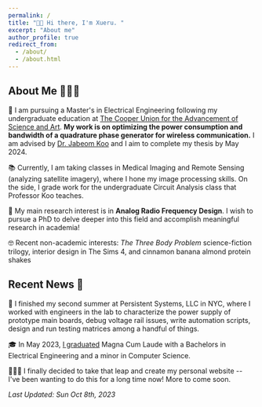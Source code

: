 ```yaml
---
permalink: /
title: "👋🏻 Hi there, I'm Xueru. "
excerpt: "About me"
author_profile: true
redirect_from: 
  - /about/
  - /about.html
---
```


## About Me 👩🏻‍🎓
🔬 I am pursuing a Master's in Electrical Engineering following my undergraduate education at [The Cooper Union for the Advancement of Science and Art](https://cooper.edu/welcome). **My work is on optimizing the power consumption and bandwidth of a quadrature phase generator for wireless communication.** I am advised by [Dr. Jabeom Koo](https://cooper.edu/academics/people/ja-beom-koo) and I aim to complete my thesis by May 2024. 

📚 Currently, I am taking classes in Medical Imaging and Remote Sensing (analyzing satellite imagery), where I hone my image processing skills. On the side, I grade work for the undergraduate Circuit Analysis class that Professor Koo teaches.

🛜 My main research interest is in **Analog Radio Frequency Design**. I wish to pursue a PhD to delve deeper into this field and accomplish meaningful research in academia!

🤓 Recent non-academic interests: _The Three Body Problem_ science-fiction trilogy, interior design in The Sims 4, and cinnamon banana almond protein shakes

## Recent News 🎉
📡 I finished my second summer at Persistent Systems, LLC in NYC, where I worked with engineers in the lab to characterize the power supply of prototype main boards, debug voltage rail issues, write automation scripts, design and run testing matrices among a handful of things. 

🎓 In May 2023, [I graduated](https://cooper.edu/gallery/commencement-2023#img_gallery-15) Magna Cum Laude with a Bachelors in Electrical Engineering and a minor in Computer Science.

👩🏻‍💻 I finally decided to take that leap and create my personal website -- I've been wanting to do this for a long time now! More to come soon.

_Last Updated: Sun Oct 8th, 2023_
